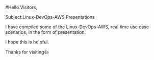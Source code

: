 #Hello Visitors,

Subject:Linux-DevOps-AWS Presentations

I have compiled some of the Linux-DevOps-AWS, real time use case scenarios, in the form of presentation.

I hope this is helpful.

Thanks for visiting👍
